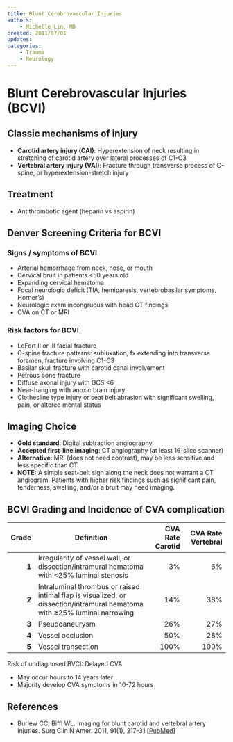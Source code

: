 ```yaml
---
title: Blunt Cerebrovascular Injuries
authors:
    - Michelle Lin, MD
created: 2011/07/01
updates:
categories:
    - Trauma
    - Neurology
---
```


# Blunt Cerebrovascular Injuries (BCVI)

## Classic mechanisms of injury

- **Carotid artery injury (CAI)**: Hyperextension of neck resulting in stretching of carotid artery over lateral processes of C1-C3
- **Vertebral artery injury (VAI)**: Fracture through transverse process of C-spine, or hyperextension-stretch injury

## Treatment

- Antithrombotic agent (<span class="drug">heparin</span> vs <span class="drug">aspirin</span>)

## Denver Screening Criteria for BCVI 

### Signs / symptoms of BCVI

- Arterial hemorrhage from neck, nose, or mouth
- Cervical bruit in patients &lt;50 years old
- Expanding cervical hematoma
- Focal neurologic deficit (TIA, hemiparesis, vertebrobasilar symptoms, Horner’s) 
- Neurologic exam incongruous with head CT findings
- CVA on CT or MRI 

### Risk factors for BCVI

- LeFort II or III facial fracture
- C-spine fracture patterns: subluxation, fx extending into transverse foramen, fracture involving C1-C3
- Basilar skull fracture with carotid canal involvement
- Petrous bone fracture
- Diffuse axonal injury with GCS &lt;6
- Near-hanging with anoxic brain injury
- Clothesline type injury or seat belt abrasion with significant swelling, pain, or altered mental status

## Imaging Choice

- **Gold standard**: Digital subtraction angiography
- **Accepted first-line imaging**: CT angiography (at least 16-slice scanner)
- **Alternative**: MRI (does not need contrast), may be less sensitive and less specific than CT
- **NOTE:** A simple seat-belt sign along the neck does not warrant a CT angiogram. Patients with higher risk findings such as significant pain, tenderness, swelling, and/or a bruit may need imaging.

## BCVI Grading and Incidence of CVA complication

| Grade | Definition                                                                                                                | CVA Rate Carotid | CVA Rate Vertebral |
| ----: | ------------------------------------------------------------------------------------------------------------------------- | ---------------: | -----------------: |
| **1** | Irregularity of vessel wall, or dissection/intramural hematoma with &lt;25% luminal stenosis                               |               3% |                 6% |
| **2** | Intraluminal thrombus or raised intimal flap is visualized, or dissection/intramural hematoma with ≥25% luminal narrowing |              14% |                38% |
| **3** | Pseudoaneurysm                                                                                                            |              26% |                27% |
| **4** | Vessel occlusion                                                                                                          |              50% |                28% |
| **5** | Vessel transection                                                                                                        |             100% |               100% |

Risk of undiagnosed BVCI: Delayed CVA

- May occur hours to 14 years later 
- Majority develop CVA symptoms in 10-72 hours

## References

- Burlew CC, Biffl WL. Imaging for blunt carotid and vertebral artery injuries. Surg Clin N Amer. 2011, 91(1), 217-31 [[PubMed](https://www.ncbi.nlm.nih.gov/pubmed/?term=21184911)]
